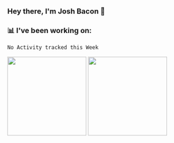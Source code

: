 ### Hey there, I'm Josh Bacon 👋

<!--
**CrispyBacon1999/CrispyBacon1999** is a ✨ _special_ ✨ repository because its `README.md` (this file) appears on your GitHub profile.

Here are some ideas to get you started:

- 🔭 I’m currently working on ...
- 🌱 I’m currently learning ...
- 👯 I’m looking to collaborate on ...
- 🤔 I’m looking for help with ...
- 💬 Ask me about ...
- 📫 How to reach me: ...
- 😄 Pronouns: ...
- ⚡ Fun fact: ...
-->
### 📊 I've been working on:
<!--START_SECTION:waka-->
```text
No Activity tracked this Week
```
<!--END_SECTION:waka-->

<p>
<img height="180em" src="https://github-readme-stats.vercel.app/api?username=CrispyBacon1999&show_icons=true&hide_border=true&&count_private=true&include_all_commits=true" />
<img height="180em" src="https://github-readme-stats.vercel.app/api/top-langs/?username=CrispyBacon1999&hide_border=true&exclude_repo=FactorioTools,Town-Of-Us,BunnyBlaster&langs_count=8&layout=compact" />
  </p>
